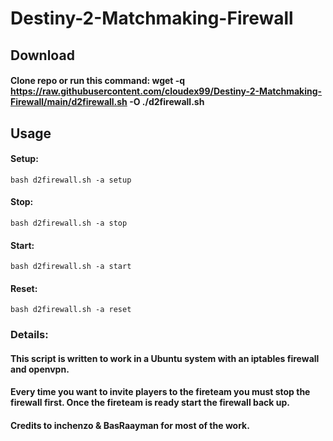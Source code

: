 # Destiny-2-Matchmaking-Firewall

## Download
#### Clone repo or run this command: wget -q https://raw.githubusercontent.com/cloudex99/Destiny-2-Matchmaking-Firewall/main/d2firewall.sh -O ./d2firewall.sh
## Usage
#### Setup: 
``` bash d2firewall.sh -a setup ```
#### Stop: 
``` bash d2firewall.sh -a stop ```
#### Start: 
``` bash d2firewall.sh -a start ```
#### Reset: 
``` bash d2firewall.sh -a reset ```

### Details:
#### This script is written to work in a Ubuntu system with an iptables firewall and openvpn.
#### Every time you want to invite players to the fireteam you must stop the firewall first. Once the fireteam is ready start the firewall back up.
#### Credits to inchenzo & BasRaayman for most of the work.
